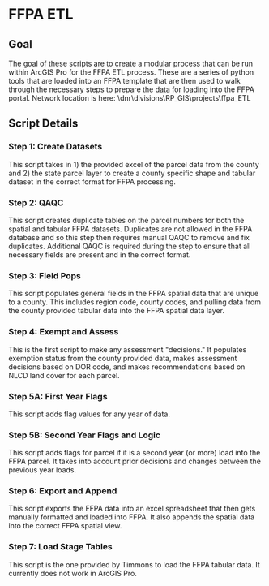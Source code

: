 # FFPA ETL

## Goal

The goal of these scripts are to create a modular process that can be run within ArcGIS Pro for the FFPA ETL process. These are a series of python tools that are loaded into an FFPA template that are then used to walk through the necessary steps to prepare the data for loading into the FFPA portal. Network location is here:
\\dnr\divisions\RP_GIS\projects\ffpa_ETL

## Script Details

### Step 1: Create Datasets

This script takes in 1) the provided excel of the parcel data from the county and 2) the state parcel layer to create a county specific shape and tabular dataset in the correct format for FFPA processing. 

### Step 2: QAQC

This script creates duplicate tables on the parcel numbers for both the spatial and tabular FFPA datasets. Duplicates are not allowed in the FFPA database and so this step then requires manual QAQC to remove and fix duplicates. Additional QAQC is required during the step to ensure that all necessary fields are present and in the correct format.

### Step 3: Field Pops

This script populates general fields in the FFPA spatial data that are unique to a county. This includes region code, county codes, and pulling data from the county provided tabular data into the FFPA spatial data layer. 

### Step 4: Exempt and Assess

This is the first script to make any assessment "decisions." It populates exemption status from the county provided data, makes assessment decisions based on DOR code, and makes recommendations based on NLCD land cover for each parcel. 

### Step 5A: First Year Flags

This script adds flag values for any year of data. 

### Step 5B: Second Year Flags and Logic

This script adds flags for parcel if it is a second year (or more) load into the FFPA parcel. It takes into account prior decisions and changes between the previous year loads. 

### Step 6: Export and Append

This script exports the FFPA data into an excel spreadsheet that then gets manually formatted and loaded into FFPA. It also appends the spatial data into the correct FFPA spatial view. 

### Step 7: Load Stage Tables

This script is the one provided by Timmons to load the FFPA tabular data. It currently does not work in ArcGIS Pro. 

